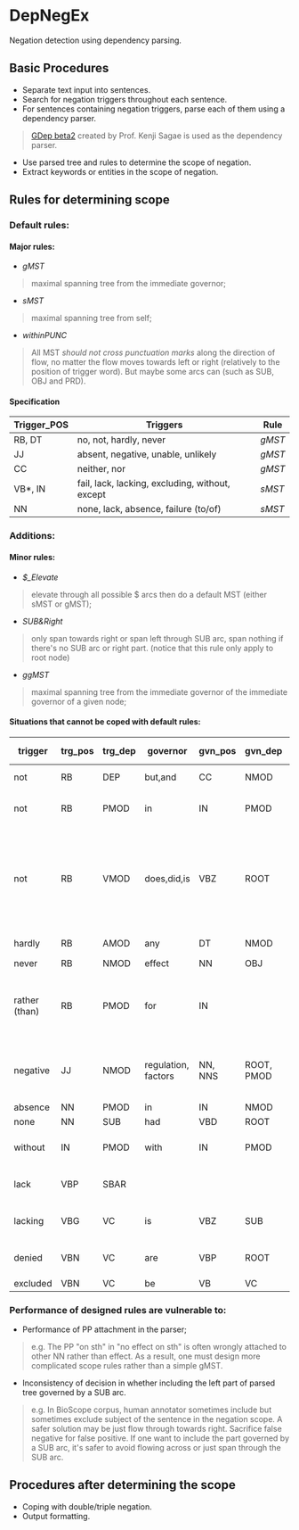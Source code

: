 DepNegEx
========

Negation detection using dependency parsing.

## Basic Procedures ##

* Separate text input into sentences.
* Search for negation triggers throughout each sentence.
* For sentences containing negation triggers, parse each of them using a dependency parser.
> [GDep beta2](http://people.ict.usc.edu/~sagae/parser/gdep/) created by Prof. Kenji Sagae is used as the dependency parser.
* Use parsed tree and rules to determine the scope of negation.
* Extract keywords or entities in the scope of negation.

## Rules for determining scope

### Default rules:

#### Major rules:

* *gMST*
> maximal spanning tree from the immediate governor;
* *sMST*
> maximal spanning tree from self;
* *withinPUNC*
> All MST *should not cross punctuation marks* along the direction of flow, no matter the flow moves towards left or right (relatively to the position of trigger word). But maybe some arcs can (such as SUB<sure>, OBJ and PRD<not sure for these two>).

#### Specification

| Trigger_POS | Triggers | Rule |
|  --- | --- | --- |
| RB, DT | no, not, hardly, never | *gMST* |
| JJ | absent, negative, unable, unlikely | *gMST* |
| CC | neither, nor | *gMST* |
| VB\*, IN | fail, lack, lacking, excluding, without, except | *sMST* |
| NN | none, lack, absence, failure (to/of)| *sMST* |

### Additions:
#### Minor rules:

* *$_Elevate* 
> elevate through all possible $ arcs then do a default MST (either sMST or gMST);
* *SUB&Right* 
> only span towards right or span left through SUB arc, span nothing if there's no SUB arc or right part. (notice that this rule only apply to root node)
* *ggMST*
> maximal spanning tree from the immediate governor of the immediate governor of a given node;

#### Situations that cannot be coped with default rules:

| trigger | trg_pos | trg_dep | governor | gvn_pos | gvn_dep | Rule | Additional Rules |
| --- | --- | --- | --- | --- | --- | --- | --- |
| not | RB | DEP | but,and | CC | NMOD | ggMST | or *DEP_Elevate*; *SUB&Right* |
| not | RB | PMOD | in | IN | PMOD |gMST| PMOD arc *can* cross punctuation?|
| not | RB | VMOD | does,did,is | VBZ | ROOT | gMST | *cannot* span left towards "Although/IN", "Therefore/RB", "Moreover/RB" or "like/IN" through a VMOD arc; or *SUB&Right* |
| hardly | RB | AMOD | any | DT | NMOD | ggMST | or *AMOD_Elevate* |
| never | RB | NMOD | effect | NN | OBJ | gMST | *SUB&Right* |
| rather (than) | RB | PMOD | for | IN | | gMST | *SUB&Right* and only keep words whose indices are larger than that of "rather than" |
| negative | JJ | NMOD | regulation, factors | NN, NNS | ROOT, PMOD | gMST | only span through of/IN NMOD arc; "factors" has no children |
| absence | NN | PMOD | in | IN | NMOD | gMST | *PMOD_Elevate* |
| none | NN | SUB | had | VBD | ROOT | gMST | *SUB&Right* |
| without | IN | PMOD | with | IN | PMOD | gMST | only span through PMOD towards right |
| lack | VBP | SBAR | | | | sMST | forbid VMOD branching to MD or VB* |
| lacking | VBG | VC | is | VBZ | SUB | gMST | SUB arc can span across punctuations |
| denied | VBN | VC | are | VBP | ROOT | gMST | only span through SUB arc |
| excluded | VBN | VC | be | VB | VC | ggMST | or *VC_Elevate* |

### Performance of designed rules are vulnerable to:

* Performance of PP attachment in the parser;
> e.g. The PP "on sth" in "no effect on sth" is often wrongly attached to other NN rather than effect. As a result, one must design more complicated scope rules rather than a simple gMST.

* Inconsistency of decision in whether including the left part of parsed tree governed by a SUB arc.
> e.g. In BioScope corpus, human annotator sometimes include but sometimes exclude subject of the sentence in the negation scope. A safer solution may be just flow through towards right. Sacrifice false negative for false positive. If one want to include the part governed by a SUB arc, it's safer to avoid flowing across or just span through the SUB arc.

## Procedures after determining the scope
* Coping with double/triple negation.
* Output formatting.